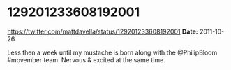# 129201233608192001
https://twitter.com/mattdavella/status/129201233608192001
**Date:** 2011-10-26

Less then a week until my mustache is born along with the @PhilipBloom #movember team. Nervous & excited at the same time.
